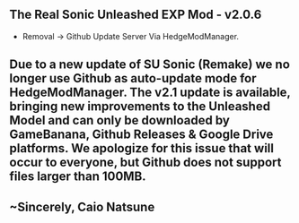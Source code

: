 ## The Real Sonic Unleashed EXP Mod - v2.0.6

- Removal → Github Update Server Via HedgeModManager.

## Due to a new update of SU Sonic (Remake) we no longer use Github as auto-update mode for HedgeModManager. The v2.1 update is available, bringing new improvements to the Unleashed Model and can only be downloaded by GameBanana, Github Releases & Google Drive platforms. We apologize for this issue that will occur to everyone, but Github does not support files larger than 100MB.
  
  ## ~Sincerely, Caio Natsune


